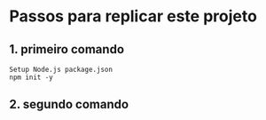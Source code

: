 # Passos para replicar este projeto
## 1. primeiro comando
    Setup Node.js package.json
    npm init -y
## 2. segundo comando